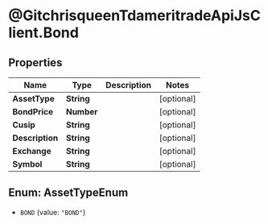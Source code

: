 # @GitchrisqueenTdameritradeApiJsClient.Bond

## Properties
Name | Type | Description | Notes
------------ | ------------- | ------------- | -------------
**AssetType** | **String** |  | [optional] 
**BondPrice** | **Number** |  | [optional] 
**Cusip** | **String** |  | [optional] 
**Description** | **String** |  | [optional] 
**Exchange** | **String** |  | [optional] 
**Symbol** | **String** |  | [optional] 


<a name="AssetTypeEnum"></a>
## Enum: AssetTypeEnum


* `BOND` (value: `"BOND"`)




